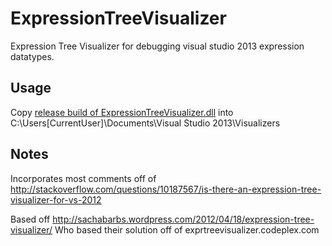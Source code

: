 ExpressionTreeVisualizer
========================

Expression Tree Visualizer for debugging visual studio 2013 expression datatypes.

Usage
-----
Copy [release build of ExpressionTreeVisualizer.dll](https://github.com/Feddas/ExpressionTreeVisualizer/blob/master/ExpressionTreeVisualizer.dll) into C:\Users\[CurrentUser]\Documents\Visual Studio 2013\Visualizers

Notes
-----
Incorporates most comments off of http://stackoverflow.com/questions/10187567/is-there-an-expression-tree-visualizer-for-vs-2012

Based off http://sachabarbs.wordpress.com/2012/04/18/expression-tree-visualizer/
Who based their solution off of exprtreevisualizer.codeplex.com